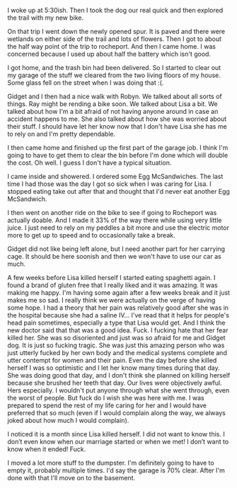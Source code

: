I woke up at 5:30ish. Then I took the dog our real quick and then explored the trail with my new bike. 

On that trip I went down the newly opened spur. It is paved and there were wetlands on either side of the trail and lots of flowers. Then I got to about the half way point of the trip to rocheport. And then I came home. I was concerned because I used up about half the battery which isn't good. 

I got home, and the trash bin had been delivered. So I started to clear out my garage of the stuff we cleared from the two living floors of my house. Some glass fell on the street when I was doing that :(. 

Gidget and I then had a nice walk with Robyn. We talked about all sorts of things. Ray might be rending a bike soon. We talked about Lisa a bit. We talked about how I'm a bit afraid of not having anyone around in case an accident happens to me. She also talked about how she was worried about their stuff. I should have let her know now that I don't have Lisa she has me to rely on and I'm pretty dependable. 

I then came home and finished up the first part of the garage job. I think I'm going to have to get them to clear the bin before I'm done which will double the cost. Oh well. I guess I don't have a typical situation. 

I came inside and showered. I ordered some Egg McSandwiches. The last time I had those was the day I got so sick when I was caring for Lisa. I stopped eating take out after that and thought that I'd never eat another Egg McSandwich. 

I then went on another ride on the bike to see if going to Rocheport was actually doable. And I made it 33% of the way there while using very little juice. I just need to rely on my peddles a bit more and use the electric motor more to get up to speed and to occasionally take a break. 

Gidget did not like being left alone, but I need another part for her carrying cage. It should be here soonish and then we won't have to use our car as much.

A few weeks before Lisa killed herself I started eating spaghetti again. I found a brand of gluten free that I really liked and it was amazing. It was making me happy. I'm having some again after a few weeks break and it just makes me so sad. I really think we were actually on the verge of having some hope. I had a theory that her pain was relatively good after she was in the hospital because she had a saline IV... I've read that it helps for people's head pain sometimes, especially a type that Lisa would get. And I think the new doctor said that that was a good idea. Fuck. I fucking hate that her fear killed her. She was so disoriented and just was so afraid for me and Gidget dog. It is just so fucking tragic. She was just this amazing person who was just utterly fucked by her own body and the medical systems complete and utter contempt for women and their pain. Even the day before she killed herself I was so optimistic and I let her know many times during that day. She was doing good that day, and I don't think she planned on killing herself because she brushed her teeth that day. Our lives were objectively awful. Hers especially. I wouldn't put anyone through what she went through, even the worst of people. But fuck do I wish she was here with me. I was prepared to spend the rest of my life caring for her and I would have preferred that so much (even if I would complain along the way, we always joked about how much I would complain).

I noticed it is a month since Lisa killed herself. I did not want to know this. I don’t even know when our marriage started or when we met! I don’t want to know when it ended! Fuck.

I moved a lot more stuff to the dumpster. I'm definitely going to have to empty it, probably multiple times. I'd say the garage is 70% clear. After I'm done with that I'll move on to the basement. 
